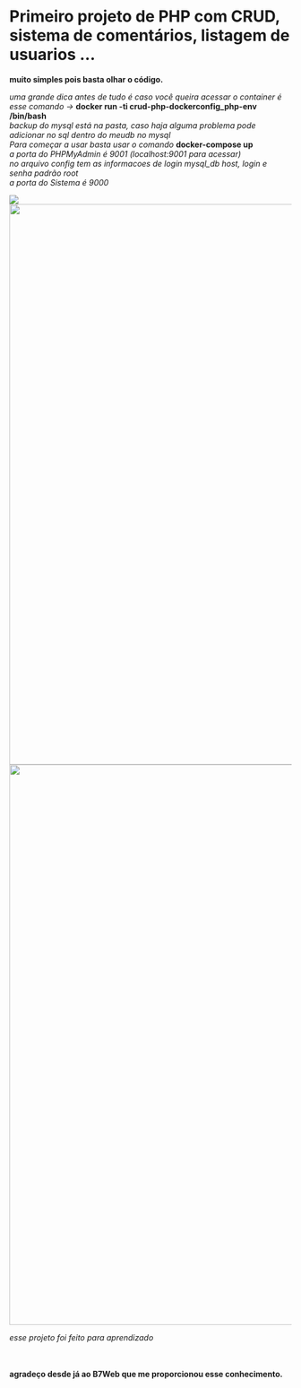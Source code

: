# Primeiro projeto de PHP com CRUD, sistema de comentários, listagem de usuarios ... </br>

**muito simples pois basta olhar o código.** </br>

*uma grande dica antes de tudo é caso você queira acessar o container é esse comando ->* **docker run -ti crud-php-dockerconfig_php-env /bin/bash** </br>
*backup do mysql está na pasta, caso haja alguma problema pode adicionar no sql dentro do meudb no mysql*</br>
*Para começar a usar basta usar o comando* **docker-compose up** </br>
*a porta do PHPMyAdmin é 9001 (localhost:9001 para acessar)* </br>
*no arquivo config tem as informacoes de login mysql_db host, login e senha padrão root* </br>
*a porta do Sistema é 9000* </br>

<img src="https://github.com/codigoperfeito/CRUD-PHP-DOCKERCONFIG/blob/main/www/img/Captura%20de%20Tela%202022-08-01%20%C3%A0s%2020.29.28.png"></br>
<img src="https://github.com/codigoperfeito/CRUD-PHP-DOCKERCONFIG/blob/main/www/img/Captura%20de%20Tela%202022-08-01%20%C3%A0s%2020.47.11.png" width="1000px"> </br>
<img src="https://github.com/codigoperfeito/CRUD-PHP-DOCKERCONFIG/blob/main/www/img/Captura%20de%20Tela%202022-08-01%20%C3%A0s%2021.01.52.png" width="1000px">

*esse projeto foi feito para aprendizado* </br> </br> </br>

**agradeço desde já ao B7Web que me proporcionou esse conhecimento.**